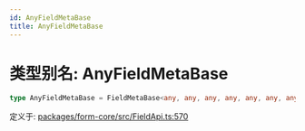 ```yaml
---
id: AnyFieldMetaBase
title: AnyFieldMetaBase
---
```


<!-- 请勿编辑：此页面是从类型注释自动生成的 -->

# 类型别名: AnyFieldMetaBase

```ts
type AnyFieldMetaBase = FieldMetaBase<any, any, any, any, any, any, any, any, any, any, any, any, any, any, any, any, any>;
```

定义于: [packages/form-core/src/FieldApi.ts:570](https://github.com/TanStack/form/blob/main/packages/form-core/src/FieldApi.ts#L570)